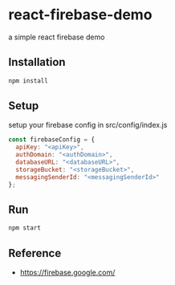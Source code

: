 # react-firebase-demo
a simple react firebase demo

## Installation
```bash
npm install
```

## Setup
setup your firebase config in src/config/index.js
```js
const firebaseConfig = {
  apiKey: "<apiKey>",
  authDomain: "<authDomain>",
  databaseURL: "<databaseURL>",
  storageBucket: "<storageBucket>",
  messagingSenderId: "<messagingSenderId>"
};
```
## Run
```bash
npm start
```

## Reference
* https://firebase.google.com/
